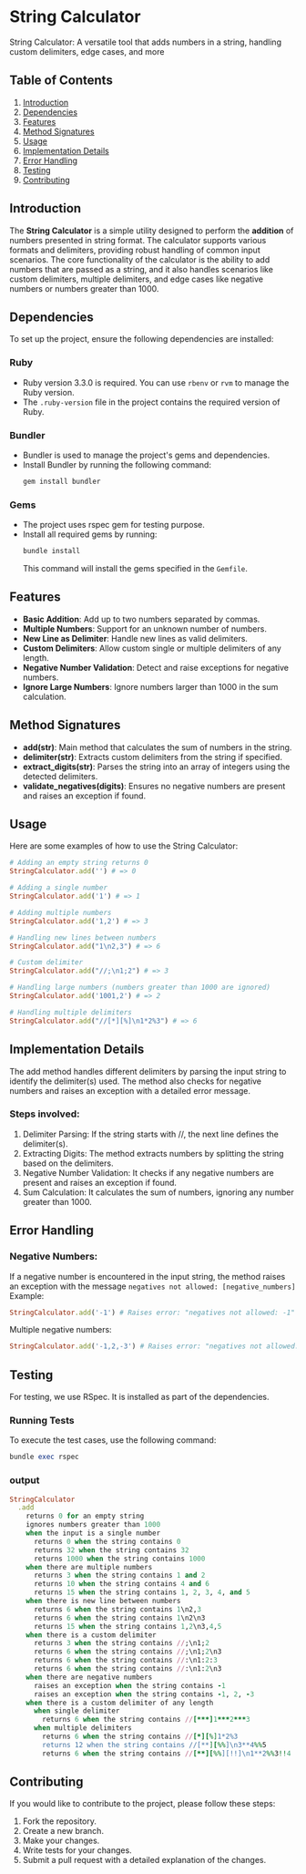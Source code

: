 # String Calculator
String Calculator: A versatile tool that adds numbers in a string, handling custom delimiters, edge cases, and more
## Table of Contents

1. [Introduction](#introduction)
2. [Dependencies](#dependencies)
3. [Features](#features)
4. [Method Signatures](#method-signatures)
5. [Usage](#usage)
6. [Implementation Details](#implementation-details)
7. [Error Handling](#error-handling)
8. [Testing](#testing)
9. [Contributing](#contributing)

## Introduction

The **String Calculator** is a simple utility designed to perform the **addition** of numbers presented in string format. The calculator supports various formats and delimiters, providing robust handling of common input scenarios. The core functionality of the calculator is the ability to add numbers that are passed as a string, and it also handles scenarios like custom delimiters, multiple delimiters, and edge cases like negative numbers or numbers greater than 1000.

## Dependencies

To set up the project, ensure the following dependencies are installed:

### Ruby
- Ruby version 3.3.0 is required. You can use `rbenv` or `rvm` to manage the Ruby version.
- The `.ruby-version` file in the project contains the required version of Ruby.

### Bundler
- Bundler is used to manage the project's gems and dependencies.
- Install Bundler by running the following command:
  ```ruby
  gem install bundler
  ```
### Gems
- The project uses rspec gem for testing purpose.
- Install all required gems by running:
  ```ruby
  bundle install
  ```
  This command will install the gems specified in the `Gemfile`.
## Features

- **Basic Addition**: Add up to two numbers separated by commas.
- **Multiple Numbers**: Support for an unknown number of numbers.
- **New Line as Delimiter**: Handle new lines as valid delimiters.
- **Custom Delimiters**: Allow custom single or multiple delimiters of any length.
- **Negative Number Validation**: Detect and raise exceptions for negative numbers.
- **Ignore Large Numbers**: Ignore numbers larger than 1000 in the sum calculation.


## Method Signatures

- **add(str)**: Main method that calculates the sum of numbers in the string.
- **delimiter(str)**: Extracts custom delimiters from the string if specified.
- **extract_digits(str)**: Parses the string into an array of integers using the detected delimiters.
- **validate_negatives(digits)**: Ensures no negative numbers are present and raises an exception if found.

## Usage
Here are some examples of how to use the String Calculator:

```ruby
# Adding an empty string returns 0
StringCalculator.add('') # => 0

# Adding a single number
StringCalculator.add('1') # => 1

# Adding multiple numbers
StringCalculator.add('1,2') # => 3

# Handling new lines between numbers
StringCalculator.add("1\n2,3") # => 6

# Custom delimiter
StringCalculator.add("//;\n1;2") # => 3

# Handling large numbers (numbers greater than 1000 are ignored)
StringCalculator.add('1001,2') # => 2

# Handling multiple delimiters
StringCalculator.add("//[*][%]\n1*2%3") # => 6
```

## Implementation Details
The add method handles different delimiters by parsing the input string to identify the delimiter(s) used. The method also checks for negative numbers and raises an exception with a detailed error message.

### Steps involved:
1. Delimiter Parsing: If the string starts with //, the next line defines the delimiter(s).
2. Extracting Digits: The method extracts numbers by splitting the string based on the delimiters.
3. Negative Number Validation: It checks if any negative numbers are present and raises an exception if found.
4. Sum Calculation: It calculates the sum of numbers, ignoring any number greater than 1000.

## Error Handling
### Negative Numbers: 
If a negative number is encountered in the input string, the method raises an exception with the message `negatives not allowed: [negative_numbers]`
Example:
```ruby
StringCalculator.add('-1') # Raises error: "negatives not allowed: -1"
```
Multiple negative numbers:
```ruby
StringCalculator.add('-1,2,-3') # Raises error: "negatives not allowed: -1, -3"
```
## Testing
For testing, we use RSpec. It is installed as part of the dependencies.

### Running Tests
To execute the test cases, use the following command:
```ruby
bundle exec rspec
```
### output
```ruby
StringCalculator
  .add
    returns 0 for an empty string
    ignores numbers greater than 1000
    when the input is a single number
      returns 0 when the string contains 0
      returns 32 when the string contains 32
      returns 1000 when the string contains 1000
    when there are multiple numbers
      returns 3 when the string contains 1 and 2
      returns 10 when the string contains 4 and 6
      returns 15 when the string contains 1, 2, 3, 4, and 5
    when there is new line between numbers
      returns 6 when the string contains 1\n2,3
      returns 6 when the string contains 1\n2\n3
      returns 15 when the string contains 1,2\n3,4,5
    when there is a custom delimiter
      returns 3 when the string contains //;\n1;2
      returns 6 when the string contains //;\n1;2\n3
      returns 6 when the string contains //:\n1:2:3
      returns 6 when the string contains //:\n1:2\n3
    when there are negative numbers
      raises an exception when the string contains -1
      raises an exception when the string contains -1, 2, -3
    when there is a custom delimiter of any length
      when single delimiter
        returns 6 when the string contains //[***]1***2***3
      when multiple delimiters
        returns 6 when the string contains //[*][%]1*2%3
        returns 12 when the string contains //[**][%%]\n3**4%%5
        returns 6 when the string contains //[**][%%][!!]\n1**2%%3!!4
```

## Contributing
If you would like to contribute to the project, please follow these steps:

1. Fork the repository.
2. Create a new branch.
3. Make your changes.
4. Write tests for your changes.
5. Submit a pull request with a detailed explanation of the changes.

